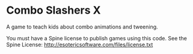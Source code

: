 # Combo Slashers X
A game to teach kids about combo animations and tweening.

You must have a Spine license to publish games using this code. See the Spine License: http://esotericsoftware.com/files/license.txt